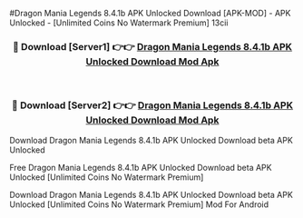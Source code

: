#Dragon Mania Legends 8.4.1b APK Unlocked Download [APK-MOD] - APK Unlocked - [Unlimited Coins No Watermark Premium] 13cii



<div align="center">

<h3>🔴 Download [Server1] 👉👉 <a href="https://momento.my/?title=Dragon_Mania_Legends_8.4.1b_APK_Unlocked_Download">Dragon Mania Legends 8.4.1b APK Unlocked Download Mod Apk</a></h3><br>

<h3>🔴 Download [Server2] 👉👉 <a href="https://momento.my/?title=Dragon_Mania_Legends_8.4.1b_APK_Unlocked_Download">Dragon Mania Legends 8.4.1b APK Unlocked Download Mod Apk</a></h3>
</div>



Download Dragon Mania Legends 8.4.1b APK Unlocked Download beta APK Unlocked

Free Dragon Mania Legends 8.4.1b APK Unlocked Download beta APK Unlocked [Unlimited Coins No Watermark Premium]

Download Dragon Mania Legends 8.4.1b APK Unlocked Download beta APK Unlocked [Unlimited Coins No Watermark Premium] Mod For Android

